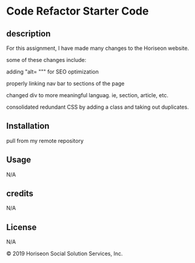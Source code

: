 # Code Refactor Starter Code

## description

For this assignment, I have made many changes to the Horiseon website.

some of these changes include:

adding "alt= """ for SEO optimization

properly linking nav bar to sections of the page

changed div to more meaningful languag. ie, section, article, etc.

consolidated redundant CSS by adding a class and taking out duplicates.

## Installation

pull from my remote repository

## Usage

N/A

## credits

N/A

## License

N/A

© 2019 Horiseon Social Solution Services, Inc.